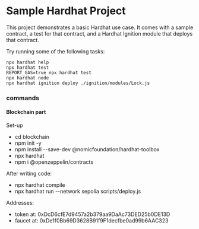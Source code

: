 # Sample Hardhat Project

This project demonstrates a basic Hardhat use case. It comes with a sample contract, a test for that contract, and a Hardhat Ignition module that deploys that contract.

Try running some of the following tasks:

```shell
npx hardhat help
npx hardhat test
REPORT_GAS=true npx hardhat test
npx hardhat node
npx hardhat ignition deploy ./ignition/modules/Lock.js
```




### commands 
 #### Blockchain part

Set-up
- cd blockchain 
- npm init -y
- npm install --save-dev @nomicfoundation/hardhat-toolbox
- npx hardhat
- npm i @openzeppelin/contracts


After writing code:
- npx hardhat compile
- npx hardhat run --network sepolia scripts/deploy.js



Addresses: 
- token at: 0xDcD6cfE7d9457a2b379aa9DaAc73DED25b0DE13D
- faucet at: 0xDe1f0Bb69D3628B91f9F1decfbe0ad99b6AAC323
